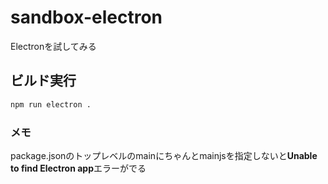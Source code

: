 sandbox-electron
===

Electronを試してみる

## ビルド実行
```cmd
npm run electron .
```

### メモ
package.jsonのトップレベルのmainにちゃんとmainjsを指定しないと**Unable to find Electron app**エラーがでる